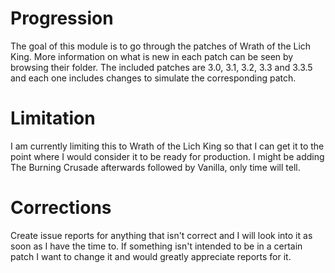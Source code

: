 # Progression
The goal of this module is to go through the patches of Wrath of the Lich King. More information on what is new in each patch can be seen by browsing their folder. The included patches are 3.0, 3.1, 3.2, 3.3 and 3.3.5 and each one includes changes to simulate the corresponding patch.

# Limitation
I am currently limiting this to Wrath of the Lich King so that I can get it to the point where I would consider it to be ready for production. I might be adding The Burning Crusade afterwards followed by Vanilla, only time will tell.

# Corrections
Create issue reports for anything that isn't correct and I will look into it as soon as I have the time to. If something isn't intended to be in a certain patch I want to change it and would greatly appreciate reports for it.
